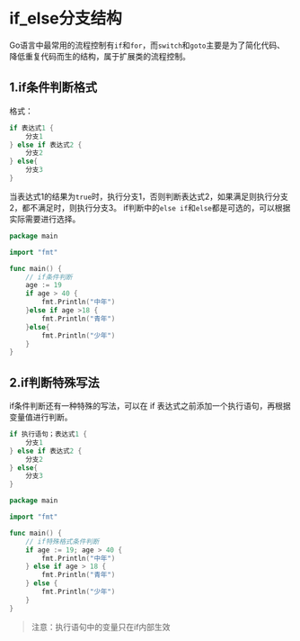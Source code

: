 # if_else分支结构

Go语言中最常用的流程控制有`if`和`for`，而`switch`和`goto`主要是为了简化代码、降低重复代码而生的结构，属于扩展类的流程控制。

## 1.if条件判断格式

格式：

```go
if 表达式1 {
    分支1
} else if 表达式2 {
    分支2
} else{
    分支3
}
```

当表达式1的结果为`true`时，执行分支1，否则判断表达式2，如果满足则执行分支2，都不满足时，则执行分支3。 if判断中的`else if`和`else`都是可选的，可以根据实际需要进行选择。

```go
package main

import "fmt"

func main() {
	// if条件判断
	age := 19
	if age > 40 {
		fmt.Println("中年")
	}else if age >18 {
		fmt.Println("青年")
	}else{
		fmt.Println("少年")
	}
}
```

## 2.if判断特殊写法

if条件判断还有一种特殊的写法，可以在 if 表达式之前添加一个执行语句，再根据变量值进行判断。

```go
if 执行语句；表达式1 {
    分支1
} else if 表达式2 {
    分支2
} else{
    分支3
}
```

```go
package main

import "fmt"

func main() {
	// if特殊格式条件判断
	if age := 19; age > 40 {
		fmt.Println("中年")
	} else if age > 18 {
		fmt.Println("青年")
	} else {
		fmt.Println("少年")
	}
}
```

> 注意：执行语句中的变量只在if内部生效



